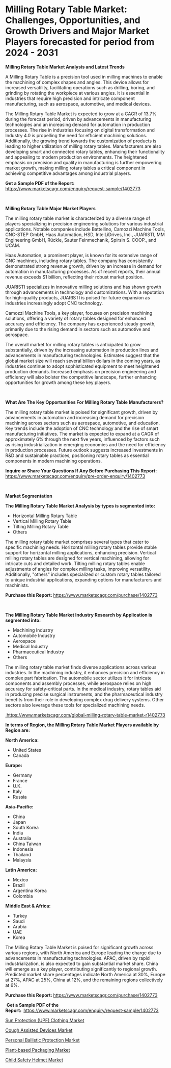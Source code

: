 <p><h1>Milling Rotary Table Market: Challenges, Opportunities, and Growth Drivers and Major Market Players forecasted for period from 2024 - 2031</h1></p><p><strong>Milling Rotary Table Market Analysis and Latest Trends</strong></p>
<p><p>A Milling Rotary Table is a precision tool used in milling machines to enable the machining of complex shapes and angles. This device allows for increased versatility, facilitating operations such as drilling, boring, and grinding by rotating the workpiece at various angles. It is essential in industries that require high precision and intricate component manufacturing, such as aerospace, automotive, and medical devices.</p><p>The Milling Rotary Table Market is expected to grow at a CAGR of 13.7% during the forecast period, driven by advancements in manufacturing technologies and an increasing demand for automation in production processes. The rise in industries focusing on digital transformation and Industry 4.0 is propelling the need for efficient machining solutions. Additionally, the growing trend towards the customization of products is leading to higher utilization of milling rotary tables. Manufacturers are also developing smart and connected rotary tables, enhancing their functionality and appealing to modern production environments. The heightened emphasis on precision and quality in manufacturing is further empowering market growth, making milling rotary tables a critical component in achieving competitive advantages among industrial players.</p></p>
<p><strong>Get a Sample PDF of the Report:&nbsp;</strong> <a href="https://www.marketscagr.com/enquiry/request-sample/1402773?utm_campaign=1801&utm_medium=2&utm_source=Github&utm_content=ia&utm_term=23102024&utm_id=milling-rotary-table">https://www.marketscagr.com/enquiry/request-sample/1402773</a></p>
<p>&nbsp;</p>
<p><strong>Milling Rotary Table Major Market Players</strong></p>
<p><p>The milling rotary table market is characterized by a diverse range of players specializing in precision engineering solutions for various industrial applications. Notable companies include Battellino, Camozzi Machine Tools, CNC-STEP GmbH, Haas Automation, HSD, IntelLiDrives, Inc., JUARISTI, MM Engineering GmbH, Rückle, Sauter Feinmechanik, Spirsin S. COOP., and UCAM.</p><p>Haas Automation, a prominent player, is known for its extensive range of CNC machines, including rotary tables. The company has consistently demonstrated strong revenue growth, driven by an increase in demand for automation in manufacturing processes. As of recent reports, their annual revenue exceeds $1 billion, reflecting their robust market position.</p><p>JUARISTI specializes in innovative milling solutions and has shown growth through advancements in technology and customizations. With a reputation for high-quality products, JUARISTI is poised for future expansion as industries increasingly adopt CNC technology.</p><p>Camozzi Machine Tools, a key player, focuses on precision machining solutions, offering a variety of rotary tables designed for enhanced accuracy and efficiency. The company has experienced steady growth, primarily due to the rising demand in sectors such as automotive and aerospace.</p><p>The overall market for milling rotary tables is anticipated to grow substantially, driven by the increasing automation in production lines and advancements in manufacturing technologies. Estimates suggest that the global market size will reach several billion dollars in the coming years, as industries continue to adopt sophisticated equipment to meet heightened production demands. Increased emphasis on precision engineering and efficiency will also bolster the competitive landscape, further enhancing opportunities for growth among these key players.</p></p>
<p>&nbsp;</p>
<p><strong>What Are The Key Opportunities For Milling Rotary Table Manufacturers?</strong></p>
<p><p>The milling rotary table market is poised for significant growth, driven by advancements in automation and increasing demand for precision machining across sectors such as aerospace, automotive, and education. Key trends include the adoption of CNC technology and the rise of smart manufacturing initiatives. The market is expected to expand at a CAGR of approximately 6% through the next five years, influenced by factors such as rising industrialization in emerging economies and the need for efficiency in production processes. Future outlook suggests increased investments in R&D and sustainable practices, positioning rotary tables as essential components in modern machining operations.</p></p>
<p><strong>Inquire or Share Your Questions If Any Before Purchasing This Report:</strong> <a href="https://www.marketscagr.com/enquiry/pre-order-enquiry/1402773?utm_campaign=1801&utm_medium=2&utm_source=Github&utm_content=ia&utm_term=23102024&utm_id=milling-rotary-table">https://www.marketscagr.com/enquiry/pre-order-enquiry/1402773</a></p>
<p>&nbsp;</p>
<p><strong>Market Segmentation</strong></p>
<p><strong>The Milling Rotary Table Market Analysis by types is segmented into:</strong></p>
<p><ul><li>Horizontal Milling Rotary Table</li><li>Vertical Milling Rotary Table</li><li>Tilting Milling Rotary Table</li><li>Others</li></ul></p>
<p><p>The milling rotary table market comprises several types that cater to specific machining needs. Horizontal milling rotary tables provide stable support for horizontal milling applications, enhancing precision. Vertical milling rotary tables are designed for vertical machining, allowing for intricate cuts and detailed work. Tilting milling rotary tables enable adjustments of angles for complex milling tasks, improving versatility. Additionally, "others" includes specialized or custom rotary tables tailored to unique industrial applications, expanding options for manufacturers and machinists.</p></p>
<p><strong>Purchase this Report:&nbsp;</strong><a href="https://www.marketscagr.com/purchase/1402773?utm_campaign=1801&utm_medium=2&utm_source=Github&utm_content=ia&utm_term=23102024&utm_id=milling-rotary-table">https://www.marketscagr.com/purchase/1402773</a></p>
<p>&nbsp;</p>
<p><strong>The Milling Rotary Table Market Industry Research by Application is segmented into:</strong></p>
<p><ul><li>Machining Industry</li><li>Automobile Industry</li><li>Aerospace</li><li>Medical Industry</li><li>Pharmaceutical Industry</li><li>Others</li></ul></p>
<p><p>The milling rotary table market finds diverse applications across various industries. In the machining industry, it enhances precision and efficiency in complex part fabrication. The automobile sector utilizes it for intricate components and assembly processes, while aerospace relies on high accuracy for safety-critical parts. In the medical industry, rotary tables aid in producing precise surgical instruments, and the pharmaceutical industry benefits from their role in developing complex drug delivery systems. Other sectors also leverage these tools for specialized machining needs.</p></p>
<p><a href="https://www.marketscagr.com/global-milling-rotary-table-market-r1402773?utm_campaign=1801&utm_medium=2&utm_source=Github&utm_content=ia&utm_term=23102024&utm_id=milling-rotary-table">&nbsp;https://www.marketscagr.com/global-milling-rotary-table-market-r1402773</a></p>
<p><strong>In terms of Region, the Milling Rotary Table Market Players available by Region are:</strong></p>
<p>
    <p> <strong> North America: </strong>
        <ul>
            <li>United States</li>
            <li>Canada</li>
        </ul>
        </p> 
    <p> <strong> Europe: </strong>
        <ul>
            <li>Germany</li>
            <li>France</li>
            <li>U.K.</li>
            <li>Italy</li>
            <li>Russia</li>
        </ul>
        </p> 
    <p> <strong> Asia-Pacific: </strong>
        <ul>
            <li>China</li>
            <li>Japan</li>
            <li>South Korea</li>
            <li>India</li>
            <li>Australia</li>
            <li>China Taiwan</li>
            <li>Indonesia</li>
            <li>Thailand</li>
            <li>Malaysia</li>
        </ul>
        </p> 
    <p> <strong> Latin America: </strong>
        <ul>
            <li>Mexico</li>
            <li>Brazil</li>
            <li>Argentina Korea</li>
            <li>Colombia</li>
        </ul>
        </p> 
    <p> <strong> Middle East & Africa: </strong>
        <ul>
            <li>Turkey</li>
            <li>Saudi</li>
            <li>Arabia</li>
            <li>UAE</li>
            <li>Korea</li>
        </ul>
    </p>
    </p>
<p><p>The Milling Rotary Table Market is poised for significant growth across various regions, with North America and Europe leading the charge due to advancements in manufacturing technologies. APAC, driven by rapid industrialization, is also expected to gain substantial market share. China will emerge as a key player, contributing significantly to regional growth. Predicted market share percentages indicate North America at 30%, Europe at 27%, APAC at 25%, China at 12%, and the remaining regions collectively at 6%.</p></p>
<p><strong>Purchase this Report: </strong><a href="https://www.marketscagr.com/purchase/1402773?utm_campaign=1801&utm_medium=2&utm_source=Github&utm_content=ia&utm_term=23102024&utm_id=milling-rotary-table">https://www.marketscagr.com/purchase/1402773</a></p>
<p>&nbsp;<strong>Get a Sample PDF of the Report:&nbsp;&nbsp;</strong><a href="https://www.marketscagr.com/enquiry/request-sample/1402773?utm_campaign=1801&utm_medium=2&utm_source=Github&utm_content=ia&utm_term=23102024&utm_id=milling-rotary-table">https://www.marketscagr.com/enquiry/request-sample/1402773</a></p>
<p><strong></strong></p>
<p><p><a href="https://www.linkedin.com/pulse/strategic-roadmap-global-sun-protection-upf-clothing-market-fofse?utm_campaign=1801&utm_medium=2&utm_source=Github&utm_content=ia&utm_term=23102024&utm_id=milling-rotary-table">Sun Protection (UPF) Clothing Market</a></p><p><a href="https://github.com/DRIVERKAPAUL/Market-Research-Report-List-1/blob/main/cough-assisted-devices-market.md?utm_campaign=1801&utm_medium=2&utm_source=Github&utm_content=ia&utm_term=23102024&utm_id=milling-rotary-table">Cough Assisted Devices Market</a></p><p><a href="https://www.linkedin.com/pulse/digital-transformation-personal-ballistic-protection-industry-dw7ae?utm_campaign=1801&utm_medium=2&utm_source=Github&utm_content=ia&utm_term=23102024&utm_id=milling-rotary-table">Personal Ballistic Protection Market</a></p><p><a href="https://www.linkedin.com/pulse/emerging-technologies-reshaping-plant-based-packaging-market-tdufe?utm_campaign=1801&utm_medium=2&utm_source=Github&utm_content=ia&utm_term=23102024&utm_id=milling-rotary-table">Plant-based Packaging Market</a></p><p><a href="https://www.linkedin.com/pulse/in-depth-analysis-global-child-safety-helmet-market-scope-its-ct6ee?utm_campaign=1801&utm_medium=2&utm_source=Github&utm_content=ia&utm_term=23102024&utm_id=milling-rotary-table">Child Safety Helmet Market</a></p></p>
